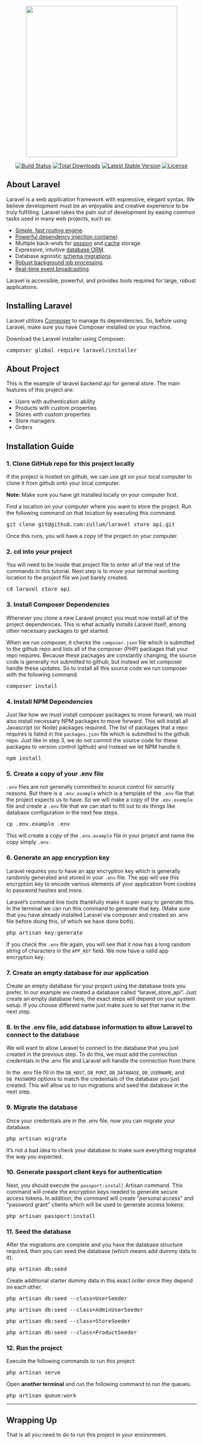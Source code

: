 <p align="center"><a href="https://laravel.com" target="_blank"><img src="https://raw.githubusercontent.com/laravel/art/master/logo-lockup/5%20SVG/2%20CMYK/1%20Full%20Color/laravel-logolockup-cmyk-red.svg" width="400"></a></p>

<p align="center">
<a href="https://travis-ci.org/laravel/framework"><img src="https://travis-ci.org/laravel/framework.svg" alt="Build Status"></a>
<a href="https://packagist.org/packages/laravel/framework"><img src="https://img.shields.io/packagist/dt/laravel/framework" alt="Total Downloads"></a>
<a href="https://packagist.org/packages/laravel/framework"><img src="https://img.shields.io/packagist/v/laravel/framework" alt="Latest Stable Version"></a>
<a href="https://packagist.org/packages/laravel/framework"><img src="https://img.shields.io/packagist/l/laravel/framework" alt="License"></a>
</p>

## About Laravel

Laravel is a web application framework with expressive, elegant syntax. We believe development must be an enjoyable and creative experience to be truly fulfilling. Laravel takes the pain out of development by easing common tasks used in many web projects, such as:

- [Simple, fast routing engine](https://laravel.com/docs/routing).
- [Powerful dependency injection container](https://laravel.com/docs/container).
- Multiple back-ends for [session](https://laravel.com/docs/session) and [cache](https://laravel.com/docs/cache) storage.
- Expressive, intuitive [database ORM](https://laravel.com/docs/eloquent).
- Database agnostic [schema migrations](https://laravel.com/docs/migrations).
- [Robust background job processing](https://laravel.com/docs/queues).
- [Real-time event broadcasting](https://laravel.com/docs/broadcasting).

Laravel is accessible, powerful, and provides tools required for large, robust applications.
## Installing Laravel

<p>Laravel utilizes <a href="https://getcomposer.org">Composer</a> to manage its dependencies. So, before using Laravel, make sure you have Composer installed on your machine.</p>

<p>Download the Laravel installer using Composer:</p>

<pre>composer global require laravel/installer</pre>

## About Project

<p>This is the example of laravel backend api for general store. The main features of this project are:</p>

- Users with authentication ability
- Products with custom properties
- Stores  with custom properties
- Store managers
- Orders

## Installation Guide

<h3>1. Clone GitHub repo for this project locally</h3>
<p>If the project is hosted on github, we can use git on your local computer to clone it from github onto your local computer.</p>
<p><strong>Note: </strong>Make sure you have git installed locally on your computer first.</p>
<p>Find a location on your computer where you want to store the project. Run the following command on that location by executing this command.</p>
<pre>git clone git@github.com:zullum/laravel_store_api.git</pre>

<p>Once this runs, you will have a copy of the project on your computer.</p>
<h3>2. cd into your project</h3>
<p>You will need to be inside that project file to enter all of the rest of the commands in this tutorial. Next step is to move your terminal working location to the project file we just barely created. </p>
<pre>cd laravel_store_api</pre>

<h3>3. Install Composer Dependencies</h3>
<p>Whenever you clone a new Laravel project you must now install all of the project dependencies. This is what actually installs Laravel itself, among other necessary packages to get started.</p>
<p>When we run composer, it checks the <code>composer.json</code> file which is submitted to the github repo and lists all of the composer (PHP) packages that your repo requires. Because these packages are constantly changing, the source code is generally not submitted to github, but instead we let composer handle these updates. So to install all this source code we run composer with the following command.</p>
<pre>composer install</pre>
<h3>4. Install NPM Dependencies</h3>
<p>Just like how we must install composer packages to move forward, we must also install necessary NPM packages to move forward. This will install all Javascript (or Node) packages required. The list of packages that a repo requires is listed in the <code>packages.json</code> file which is submitted to the github repo. Just like in step 3, we do not commit the source code for these packages to version control (github) and instead we let NPM handle it.</p>
<pre>npm install</pre>
<h3>5. Create a copy of your .env file</h3>
<p><code>.env</code> files are not generally committed to source control for security reasons. But there is a <code>.env.example</code> which is a template of the <code>.env</code> file that the project expects us to have. So we will make a copy of the <code>.env.example</code> file and create a <code>.env</code> file that we can start to fill out to do things like database configuration in the next few steps.</p>
<pre>cp .env.example .env</pre>
<p>This will create a copy of the <code>.env.example</code> file in your project and name the copy simply <code>.env</code>.</p>
<h3>6. Generate an app encryption key</h3>
<p>Laravel requires you to have an app encryption key which is generally randomly generated and stored in your <code>.env</code> file. The app will use this encryption key to encode various elements of your application from cookies to password hashes and more.</p>
<p>Laravel’s command line tools thankfully make it super easy to generate this. In the terminal we can run this command to generate that key. (Make sure that you have already installed Laravel via composer and created an .env file before doing this, of which we have done both).</p>
<pre>php artisan key:generate</pre>
<p>If you check the <code>.env</code> file again, you will see that it now has a long random string of characters in the <code>APP_KEY</code> field. We now have a valid app encryption key.</p>
<h3>7. Create an empty database for our application</h3>
<p>Create an empty database for your project using the database tools you prefer. In our example we created a database called “laravel_store_api”. Just create an empty database here, the exact steps will depend on your system setup. If you choose different name just make sure to set that name in the next step.</p>
<h3>8. In the .env file, add database information to allow Laravel to connect to the database</h3>
<p>We will want to allow Laravel to connect to the database that you just created in the previous step. To do this, we must add the connection credentials in the .env file and Laravel will handle the connection from there.</p>
<p>In the .env file fill in the <code>DB_HOST</code>, <code>DB_PORT</code>, <code>DB_DATABASE</code>, <code>DB_USERNAME</code>, and <code>DB_PASSWORD</code> options to match the credentials of the database you just created. This will allow us to run migrations and seed the database in the next step.</p>

<h3>9. Migrate the database</h3>
<p>Once your credentials are in the .env file, now you can migrate your database.</p>
<pre>php artisan migrate</pre>
<p>It’s not a bad idea to check your database to make sure everything migrated the way you expected.</p>
<h3>10. Generate passport client keys for authentication</h3>
<p>Next, you should execute the <code>passport:install</code> Artisan command. This command will create the encryption keys needed to generate secure access tokens. In addition, the command will create "personal access" and "password grant" clients which will be used to generate access tokens:</p>
<pre>php artisan passport:install</pre>
<h3>11. Seed the database</h3>
<p>After the migrations are complete and you have the database structure required, then you can seed the database (which means add dummy data to it).</p>
<pre>php artisan db:seed</pre>
<p>Create additional starter dummy data in this exact order since they depend on each other.</p>
<pre>php artisan db:seed --class=UserSeeder</pre>
<pre>php artisan db:seed --class=AdminUserSeeder</pre>
<pre>php artisan db:seed --class=StoreSeeder</pre>
<pre>php artisan db:seed --class=ProductSeeder</pre>

<h3>12. Run the project</h3>
<p>Execute the following commands to run this project:</p>
<pre>php artisan serve</pre>
<p>Open <strong>another terminal</strong> and run the following command to run the queues.</p>
<pre>php artisan queue:work</pre>
<hr>
<h2>Wrapping Up</h2>
<p>That is all you need to do to run this project in your environment.</p>
